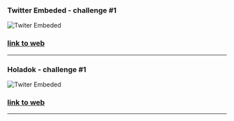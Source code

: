 ### Twitter Embeded - challenge #1
![Twiter Embeded](https://github.com/lionisare/UI-Design-Chalenge/assets/103130452/f6acff7f-3ffc-46d9-bd12-4af6574d9416) 
### [link to web](https://design-twitter-embed.vercel.app)
-----
### Holadok - challenge #1
![Twiter Embeded](https://github.com/lionisare/UI-Design-Chalenge/assets/103130452/19884b8e-0a1b-4b01-a260-e06e9bd04260) 
### [link to web](https://holadok-design.vercel.app/)
-----
